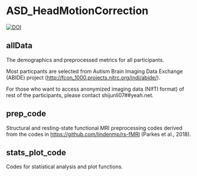 # ASD_HeadMotionCorrection
[![DOI](https://zenodo.org/badge/408162738.svg)](https://zenodo.org/badge/latestdoi/408162738)

## allData
The demographics and preprocessed metrics for all participants. 

Most particpants are selected from Autism Brain Imaging Data Exchange (ABIDE) project (http://fcon_1000.projects.nitrc.org/indi/abide/).

For those who want to access anonymized imaging data (NIfTI format) of rest of the participants, please contact shijunli07##yeah.net.

## prep_code
Structural and resting-state functional MRI preprocessing codes derived from the codes in https://github.com/lindenmp/rs-fMRI (Parkes et al., 2018).

## stats_plot_code
Codes for statistical analysis and plot functions.
